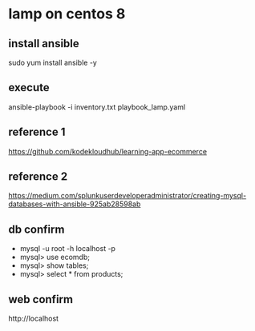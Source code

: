 # lamp on centos 8

## install ansible
sudo yum install ansible -y

## execute
ansible-playbook -i inventory.txt playbook_lamp.yaml


## reference 1
https://github.com/kodekloudhub/learning-app-ecommerce

## reference 2
https://medium.com/splunkuserdeveloperadministrator/creating-mysql-databases-with-ansible-925ab28598ab

## db confirm
- mysql -u root -h localhost -p
- mysql> use ecomdb;
- mysql> show tables;
- mysql> select * from products;


## web confirm
http://localhost
